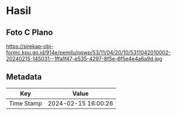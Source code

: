 # Hasil

## Foto C Plano

https://sirekap-obj-formc.kpu.go.id/914e/pemilu/ppwp/53/11/04/20/10/5311042010002-20240215-145031--1ffa1f47-e535-4297-8f5e-6f5e4e4a6a9d.jpg


## Metadata

| Key        | Value               |
| ---------- | ------------------- |
| Time Stamp | 2024-02-15 16:00:26 |



